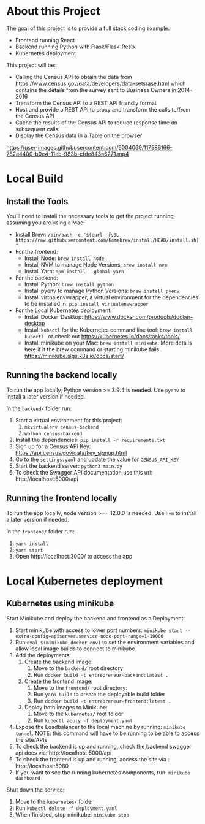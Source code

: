 # About this Project
The goal of this project is to provide a full stack coding example:
 * Frontend running React
 * Backend running Python with Flask/Flask-Restx
 * Kubernetes deployment

This project will be:
* Calling the Census API to obtain the data from https://www.census.gov/data/developers/data-sets/ase.html which contains the details from the survey sent to Business Owners in 2014-2016
* Transform the Census API to a REST API friendly format
* Host and provide a REST API to proxy and transform the calls to/from the Census API
* Cache the results of the Census API to reduce response time on subsequent calls
* Display the Census data in a Table on the browser


https://user-images.githubusercontent.com/9004069/117586166-782a4400-b0e4-11eb-983b-cfde843a6271.mp4



# Local Build
## Install the Tools
You'll need to install the necessary tools to get the project running, assuming you are using a Mac:
* Install Brew: `/bin/bash -c "$(curl -fsSL https://raw.githubusercontent.com/Homebrew/install/HEAD/install.sh)"`
* For the frontend:
  * Install Node: `brew install node`
  * Install NVM to manage Node Versions: `brew install nvm`
  * Install Yarn: `npm install --global yarn`
* For the backend:
  * Install Python:  `brew install python`
  * Install pyenv to manage Python Versions: `brew install pyenv`
  * Install virtualenvwrapper, a virtual environment for the dependencies to be installed in: `pip install virtualenvwrapper`
* For the Local Kubernetes deployment:
  * Install Docker Desktop: https://www.docker.com/products/docker-desktop
  * Install `kubectl` for the Kubernetes command line tool: `brew install kubectl ` or check out https://kubernetes.io/docs/tasks/tools/
  * Install minikube on your Mac: `brew install minikube`. More details here if it the brew command or starting minikube fails: https://minikube.sigs.k8s.io/docs/start/

## Running the backend locally
To run the app locally, Python version >= 3.9.4 is needed. Use `pyenv` to install a later version if needed.

In the `backend/` folder run:
1. Start a virtual environment for this project: 
    1. `mkvirtualenv census-backend`
    1. `workon census-backend`
1. Install the dependencies: `pip install -r requirements.txt`
1. Sign up for a Census API Key: https://api.census.gov/data/key_signup.html
1. Go to the `settings.yaml` and update the value for  `CENSUS_API_KEY`
1. Start the backend server: `python3 main.py`
1. To check the Swagger API documentation use this url: http://localhost:5000/api

## Running the frontend locally
To run the app locally, node version >== 12.0.0 is needed. Use `nvm` to install a later version if needed.

In the `frontend/` folder run: 
1. `yarn install`
1. `yarn start`
1. Open http://localhost:3000/ to access the app


# Local Kubernetes deployment
## Kubernetes using minikube
Start Minikube and deploy the backend and frontend as a Deployment:
1. Start minikube with access to lower port numbers: `minikube start --extra-config=apiserver.service-node-port-range=1-10000`
1. Run `eval $(minikube docker-env)` to set the environment variables and allow local image builds to connect to minikube 
1. Add the deployments:
    1. Create the backend image: 
        1. Move to the `backend/` root directory 
        1. Run `docker build -t entrepreneur-backend:latest .`
    1. Create the frontend image: 
        1. Move to the `frontend/` root directory:
        1. Run `yarn build` to create the deployable build folder
        1. Run `docker build -t entrepreneur-frontend:latest .`
    1. Deploy both images to Minikube: 
        1. Move to the `kubernetes/` root folder 
        1. Run `kubectl apply -f deployment.yaml`
1. Expose the Loadbalancer to the local machine by running: `minikube tunnel`. NOTE: this command will have to be running to be able to access the site/APIs
1. To check the backend is up and running, check the backend swagger api docs via: http://localhost:5000/api
1. To check the frontend is up and running, access the site via : http://localhost:5080
1. If you want to see the running kubernetes components, run: `minikube dashboard`

Shut down the service:
1. Move to the `kubernetes/` folder
1. Run `kubectl delete -f deployment.yaml`
1. When finished, stop minikube: `minikube stop`

